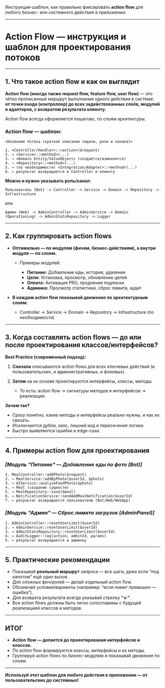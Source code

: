 Инструкция-шаблон, как правильно фиксировать **action flow** для любого бизнес- или системного действия в приложении:

---

# **Action Flow — инструкция и шаблон для проектирования потоков**

---

## **1. Что такое action flow и как он выглядит**

**Action flow (иногда также request flow, feature flow, user flow)** — это чётко прописанный маршрут выполнения одного действия в системе:
**от точки входа (контроллер) до всех задействованных слоёв, модулей и адаптеров, с возвратом результата клиенту.**

Action flow всегда оформляется пошагово, по слоям архитектуры.

### **Action flow — шаблон:**

```
<Название потока (краткое описание задачи, роли и канала)>

1. <Controller/Handler>::<action>($request)
2. → <Service>::<method>(...)
3. → <Domain Entity/ValueObject> (создаётся/изменяется)
4. → <Repository>::<method>(...)
5. → (по необходимости) <Integration/Adapter>::<method>(...)
6. ← результат возвращается в Controller и клиенту
```

**Можно и нужно указывать роль/канал:**

```
Пользователь (Bot) -> Controller -> Service -> Domain -> Repository -> Infrastructure
```

или

```
Админ (Web) -> AdminController -> AdminService -> Domain (OperationLog) -> AdminStatsRepository -> Logger
```

---

## **2. Как группировать action flows**

* **Оптимально — по модулям (фичам, бизнес-действиям), а внутри модуля — по слоям.**

    * Примеры модулей:

        * **Питание:** Добавление еды, история, удаление
        * **Цели:** Установка, просмотр, обновление целей
        * **Оплата:** Активация PRO, продление подписки
        * **Админка:** Просмотр статистики, сброс лимита, аудит

* **В каждом action flow показывай движение по архитектурным слоям:**

    * Controller → Service → Domain → Repository → Infrastructure (по необходимости)

---

## **3. Когда составлять action flows — до или после проектирования классов/интерфейсов?**

**Best Practice (современный подход):**

1. **Сначала** описываются action flows для всех ключевых действий (и пользовательских, и административных, и фоновых).
2. **Затем** на их основе проектируются интерфейсы, классы, методы.

    * То есть: action flow → сигнатуры методов и интерфейсов → реализация.

**Зачем так?**

* Сразу понятно, какие методы и интерфейсы реально нужны, и как их связать.
* Исключаются дубли, хаос, лишний код и пересечения логики.
* Быстро выявляются ошибки и edge-case.

---

## **4. Примеры action flow для проектирования**

### *\[Модуль "Питание" — Добавление еды по фото (Bot)]*

```
1. MealController::addPhoto($request)
2. → MealService::addByPhoto($userId, $photo)
3. → AIService::analyzeFoodPhoto($photo)
4. → Meal (создание сущности)
5. → MealRepository::save($meal)
6. → NotificationService::sendAddMealNotification($userId)
7. ← результат возвращается пользователю (Bot/Web/WebApp)
```

### *\[Модуль "Админ" — Сброс лимита загрузок (AdminPanel)]*

```
1. AdminController::resetUserLimit($userId)
2. → AdminService::resetUserLimit($userId)
3. → AdminStatsRepository::resetUserLimit($userId)
4. → AuditLogger::log(action, adminId, params)
5. ← результат возвращается в админку
```

---

## **5. Практические рекомендации**

* Показывай **реальный маршрут** запроса — все шаги, даже если “под капотом” ещё один вызов.
* Для сложных фич/ролей — делай отдельный action flow.
* Обозначай условия/варианты (например: “если лимит превышен — ошибка”).
* Для возврата результата всегда указывай стрелку **“←”**.
* Все action flows должны быть легко сопоставимы с будущей реализацией классов и методов.

---

## **ИТОГ**

* **Action flow — делается до проектирования интерфейсов и классов.**
* По action flow формируются классы, интерфейсы и их методы.
* Группируй action flows по бизнес-модулям и показывай движение по слоям.

---

**Используй этот шаблон для любого действия в приложении — от пользовательских до системных!**
